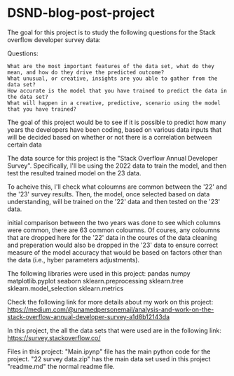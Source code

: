 # DSND-blog-post-project

The goal for this project is to study the following questions for the Stack overflow developer survey data:

Questions:

    What are the most important features of the data set, what do they mean, and how do they drive the predicted outcome? 
    What unusual, or creative, insights are you able to gather from the data set?
    How accurate is the model that you have trained to predict the data in the data set?
    What will happen in a creative, predictive, scenario using the model that you have trained?


The goal of this project would be to see if it is possible to predict how many years the developers have been coding, based on various data inputs that will be decided based on whether or not there is a correlation between certain data 

The data source for this project is the "Stack Overflow Annual Developer Survey". Specifically, I'll be using the 2022 data to train the model, and then test the resulted trained model on the 23 data.

To acheive this, I'll check what coloumns are common between the '22' and the '23' survey results. Then, the model, once selected based on data understanding, will be trained on the '22' data and then tested on the '23' data.

initial comparison between the two years was done to see which columns were common, there are 63 common coloumns. Of coures, any coloumns that are dropped here for the '22' data in the coures of the data cleaning and preperation would also be dropped in the '23' data to ensure correct measure of the model accuracy that would be based on factors other than the data (i.e., hyber parameters adjustments).

The following libraries were used in this project:
pandas 
numpy 
matplotlib.pyplot 
seaborn
sklearn.preprocessing
sklearn.tree
sklearn.model_selection
sklearn.metrics


Check the following link for more details about my work on this project:
https://medium.com/@unamedpersonemail/analysis-and-work-on-the-stack-overflow-annual-developer-survey-a1d8b12143da

In this project, the all the data sets that were used are in the following link:
https://survey.stackoverflow.co/

Files in this project: 
"Main.ipynp" file has the main python code for the project. 
"22 survey data.zip" has the main data set used in this project
"readme.md" the normal readme file. 
